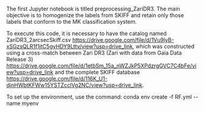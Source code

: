 The first Jupyter notebook is titled preprocessing_ZariDR3. The main objective is to homogenize the labels from SKIFF and retain only those labels that conform to the MK classification system.

To execute this code, it is necessary to have the catalog named ZariDR3_2arcsecSkiff.csv https://drive.google.com/file/d/1Vu9lyB-xSGzsQLR1f1jtC5gyHDY9Lttv/view?usp=drive_link, which was constructed using a cross-match between Zari DR3  (Zari with data from Gaia Data Release 3) https://drive.google.com/file/d/1etbSm_15a_nWZJkP5XPdzrgGVC7C4bFe/view?usp=drive_link and the complete SKIFF database https://drive.google.com/file/d/116K_U1-djnHWbtKFWw15YSTZcclVg2NC/view?usp=drive_link. 

To set up the environment, use the command: conda env create -f RF.yml --name myenv
